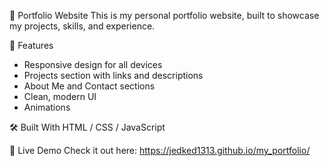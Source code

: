 💼 Portfolio Website
This is my personal portfolio website, built to showcase my projects, skills, and experience.

🚀 Features
- Responsive design for all devices
- Projects section with links and descriptions
- About Me and Contact sections
- Clean, modern UI
- Animations

🛠️ Built With
HTML / CSS / JavaScript

📍 Live Demo
Check it out here: https://jedked1313.github.io/my_portfolio/
